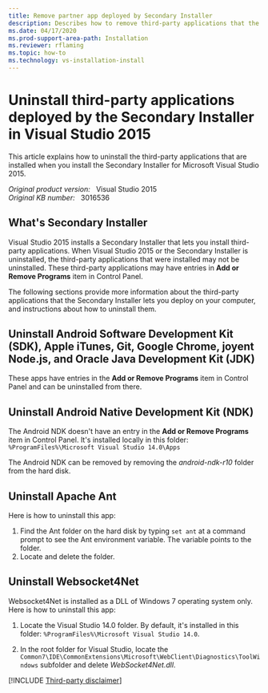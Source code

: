 ```yaml
---
title: Remove partner app deployed by Secondary Installer
description: Describes how to remove third-party applications that the Secondary Installer in Visual Studio 2015 setup lets users deploy to their computer.
ms.date: 04/17/2020
ms.prod-support-area-path: Installation
ms.reviewer: rflaming
ms.topic: how-to
ms.technology: vs-installation-install
---
```

# Uninstall third-party applications deployed by the Secondary Installer in Visual Studio 2015

This article explains how to uninstall the third-party applications that are installed when you install the Secondary Installer for Microsoft Visual Studio 2015.

_Original product version:_ &nbsp; Visual Studio 2015  
_Original KB number:_ &nbsp; 3016536

## What's Secondary Installer

Visual Studio 2015 installs a Secondary Installer that lets you install third-party applications. When Visual Studio 2015 or the Secondary Installer is uninstalled, the third-party applications that were installed may not be uninstalled. These third-party applications may have entries in **Add or Remove Programs** item in Control Panel.

The following sections provide more information about the third-party applications that the Secondary Installer lets you deploy on your computer, and instructions about how to uninstall them.

## Uninstall Android Software Development Kit (SDK), Apple iTunes, Git, Google Chrome, joyent Node.js, and Oracle Java Development Kit (JDK)

These apps have entries in the **Add or Remove Programs** item in Control Panel and can be uninstalled from there.

## Uninstall Android Native Development Kit (NDK)

The Android NDK doesn't have an entry in the **Add or Remove Programs** item in Control Panel. It's installed locally in this folder: `%ProgramFiles%\Microsoft Visual Studio 14.0\Apps`

The Android NDK can be removed by removing the *android-ndk-r10* folder from the hard disk.

## Uninstall Apache Ant

Here is how to uninstall this app:

1. Find the Ant folder on the hard disk by typing `set ant` at a command prompt to see the Ant environment variable. The variable points to the folder.
2. Locate and delete the folder.

## Uninstall Websocket4Net

Websocket4Net is installed as a DLL of Windows 7 operating system only. Here is how to uninstall this app:

1. Locate the Visual Studio 14.0 folder. By default, it's installed in this folder: `%ProgramFiles%\Microsoft Visual Studio 14.0`.

1. In the root folder for Visual Studio, locate the `Common7\IDE\CommonExtensions\Microsoft\WebClient\Diagnostics\ToolWindows` subfolder and delete *WebSocket4Net.dll*.

[!INCLUDE [Third-party disclaimer](../../includes/third-party-disclaimer.md)]
